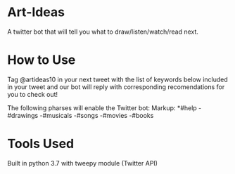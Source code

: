 # Art-Ideas
A twitter bot that will tell you what to draw/listen/watch/read next.

# How to Use
Tag @artideas10 in your next tweet with the list of keywords below included in your tweet and our bot will reply with corresponding recomendations for you to check out!

The following pharses will enable the Twitter bot:
Markup: *#help
 -#drawings
 -#musicals
 -#songs
 -#movies
 -#books


# Tools Used
Built in python 3.7 with tweepy module (Twitter API) 

 
